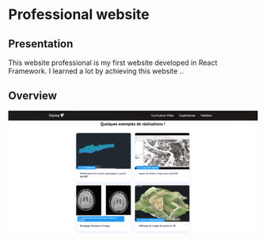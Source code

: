 # Professional website

## Presentation

This website professional is my first website developed in React Framework. I learned a lot
by achieving this website ..

## Overview

![image info](./src/images/website_overview.png)

